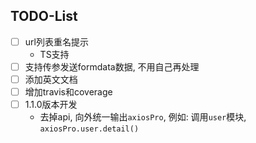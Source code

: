 ## TODO-List
- [ ] url列表重名提示
  - TS支持
- [ ] 支持传参发送formdata数据, 不用自己再处理
- [ ] 添加英文文档
- [ ] 增加travis和coverage
- [ ] 1.1.0版本开发
  - 去掉api, 向外统一输出`axiosPro`, 例如: 调用`user`模块, `axiosPro.user.detail()`
